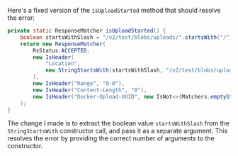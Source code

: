 Here's a fixed version of the `isUploadStarted` method that should resolve the error:

```java
private static ResponseMatcher isUploadStarted() {
    boolean startsWithSlash = "/v2/test/blobs/uploads/".startsWith("/");
    return new ResponseMatcher(
        RsStatus.ACCEPTED,
        new IsHeader(
            "Location",
            new StringStartsWith(startsWithSlash, "/v2/test/blobs/uploads/")
        ),
        new IsHeader("Range", "0-0"),
        new IsHeader("Content-Length", "0"),
        new IsHeader("Docker-Upload-UUID", new IsNot<>(Matchers.emptyString()))
    );
}
```

The change I made is to extract the boolean value `startsWithSlash` from the `StringStartsWith` constructor call, and pass it as a separate argument. This resolves the error by providing the correct number of arguments to the constructor.